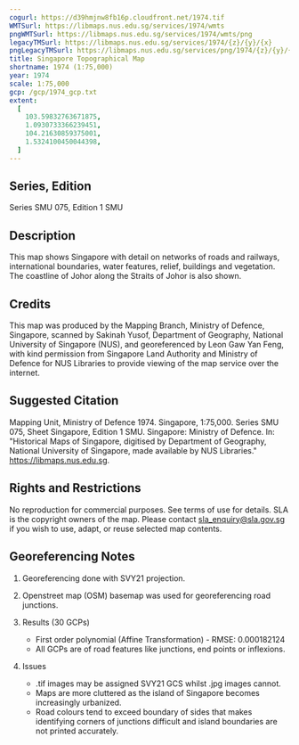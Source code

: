 ```yaml
---
cogurl: https://d39hmjnw8fb16p.cloudfront.net/1974.tif
WMTSurl: https://libmaps.nus.edu.sg/services/1974/wmts
pngWMTSurl: https://libmaps.nus.edu.sg/services/1974/wmts/png
legacyTMSurl: https://libmaps.nus.edu.sg/services/1974/{z}/{y}/{x}
pngLegacyTMSurl: https://libmaps.nus.edu.sg/services/png/1974/{z}/{y}/{x}
title: Singapore Topographical Map
shortname: 1974 (1:75,000)
year: 1974
scale: 1:75,000
gcp: /gcp/1974_gcp.txt
extent:
  [
    103.59832763671875,
    1.0930733366239451,
    104.21630859375001,
    1.5324100450044398,
  ]
---
```


## Series, Edition

Series SMU 075, Edition 1 SMU

## Description

This map shows Singapore with detail on networks of roads and railways, international boundaries, water features, relief, buildings and vegetation. The coastline of Johor along the Straits of Johor is also shown.

## Credits

This map was produced by the Mapping Branch, Ministry of Defence, Singapore, scanned by Sakinah Yusof, Department of Geography, National University of Singapore (NUS), and georeferenced by Leon Gaw Yan Feng, with kind permission from Singapore Land Authority and Ministry of Defence for NUS Libraries to provide viewing of the map service over the internet.

## Suggested Citation

Mapping Unit, Ministry of Defence 1974. Singapore, 1:75,000. Series SMU 075, Sheet Singapore, Edition 1 SMU. Singapore: Ministry of Defence. In: "Historical Maps of Singapore, digitised by Department of Geography, National University of Singapore, made available by NUS Libraries." https://libmaps.nus.edu.sg.

## Rights and Restrictions

No reproduction for commercial purposes. See terms of use for details. SLA is the copyright owners of the map. Please contact sla_enquiry@sla.gov.sg if you wish to use, adapt, or reuse selected map contents.

## Georeferencing Notes

1. Georeferencing done with SVY21 projection.

2. Openstreet map (OSM) basemap was used for georeferencing road junctions.

3. Results (30 GCPs)

   - First order polynomial (Affine Transformation) - RMSE: 0.000182124
   - All GCPs are of road features like junctions, end points or inflexions.

4. Issues

   - .tif images may be assigned SVY21 GCS whilst .jpg images cannot.
   - Maps are more cluttered as the island of Singapore becomes increasingly urbanized.
   - Road colours tend to exceed boundary of sides that makes identifying corners of junctions difficult and island boundaries are not printed accurately.
